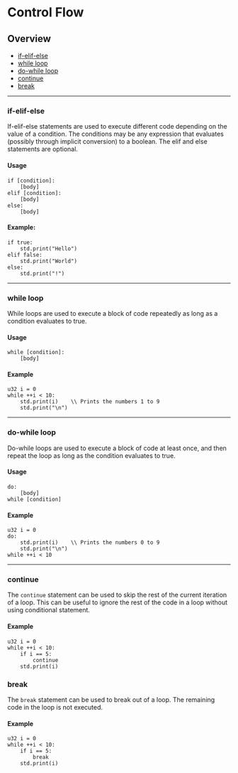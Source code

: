 # Control Flow

## Overview
 - [if-elif-else](#if-elif-else)
 - [while loop](#while-loop)
 - [do-while loop](#do-while-loop)
 - [continue](#continue)
 - [break](#break)

---

### if-elif-else

If-elif-else statements are used to execute different code depending on the value of a condition.
The conditions may be any expression that evaluates (possibly through implicit conversion) to a boolean.
The elif and else statements are optional.

#### Usage
```qinp
if [condition]:
	[body]
elif [condition]:
	[body]
else:
	[body]
```

#### Example:
```qinp
if true:
	std.print("Hello")
elif false:
	std.print("World")
else:
	std.print("!")
```

---

### while loop

While loops are used to execute a block of code repeatedly as long as a condition evaluates to true.

#### Usage
```qinp
while [condition]:
	[body]
```

#### Example
```qinp
u32 i = 0
while ++i < 10:
	std.print(i)	\\ Prints the numbers 1 to 9
	std.print("\n")
```

---

### do-while loop

Do-while loops are used to execute a block of code at least once, and then repeat the loop as long as the condition evaluates to true.

#### Usage
```qinp
do:
	[body]
while [condition]
```

#### Example
```qinp
u32 i = 0
do:
	std.print(i)	\\ Prints the numbers 0 to 9
	std.print("\n")
while ++i < 10
```

---

### continue

The `continue` statement can be used to skip the rest of the current iteration of a loop. This can be useful to ignore the rest of the code in a loop without using conditional statement.

#### Example
```qinp
u32 i = 0
while ++i < 10:
	if i == 5:
		continue
	std.print(i)
```

### break

The `break` statement can be used to break out of a loop.
The remaining code in the loop is not executed.

#### Example
```qinp
u32 i = 0
while ++i < 10:
	if i == 5:
		break
	std.print(i)
```